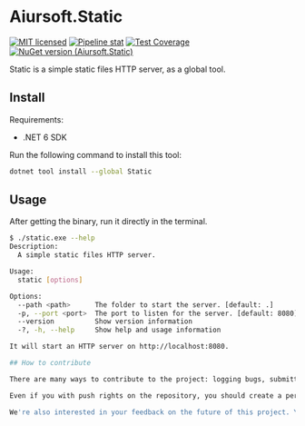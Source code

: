 # Aiursoft.Static

[![MIT licensed](https://img.shields.io/badge/license-MIT-blue.svg)](https://gitlab.aiursoft.cn/aiursoft/static/-/blob/master/LICENSE)
[![Pipeline stat](https://gitlab.aiursoft.cn/aiursoft/static/badges/master/pipeline.svg)](https://gitlab.aiursoft.cn/aiursoft/static/-/pipelines)
[![Test Coverage](https://gitlab.aiursoft.cn/aiursoft/static/badges/master/coverage.svg)](https://gitlab.aiursoft.cn/aiursoft/static/-/pipelines)
[![NuGet version (Aiursoft.Static)](https://img.shields.io/nuget/v/Aiursoft.Identity.svg)](https://www.nuget.org/packages/Aiursoft.Static/)

Static is a simple static files HTTP server, as a global tool.

## Install

Requirements:

- .NET 6 SDK

Run the following command to install this tool:

```bash
dotnet tool install --global Static
```

## Usage

After getting the binary, run it directly in the terminal.

```bash
$ ./static.exe --help
Description:
  A simple static files HTTP server.

Usage:
  static [options]

Options:
  --path <path>      The folder to start the server. [default: .]
  -p, --port <port>  The port to listen for the server. [default: 8080]
  --version          Show version information
  -?, -h, --help     Show help and usage information

It will start an HTTP server on http://localhost:8080.

## How to contribute

There are many ways to contribute to the project: logging bugs, submitting pull requests, reporting issues, and creating suggestions.

Even if you with push rights on the repository, you should create a personal fork and create feature branches there when you need them. This keeps the main repository clean and your workflow cruft out of sight.

We're also interested in your feedback on the future of this project. You can submit a suggestion or feature request through the issue tracker. To make this process more effective, we're asking that these include more information to help define them more clearly.